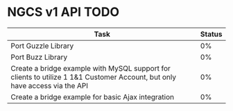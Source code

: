NGCS v1 API TODO
================

| Task | Status | 
| ---- | ------ | 
| Port Guzzle Library | 0% |
| Port Buzz Library | 0% |
| Create a bridge example with MySQL support for clients to utilize 1 1&1 Customer Account, but only have access via the API | 0% |
| Create a bridge example for basic Ajax integration | 0% |